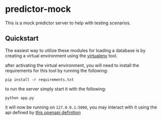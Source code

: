 # predictor-mock

This is a mock predictor server to help with testing scenarios.

## Quickstart

The easiest way to utilize these modules for loading a database is by
creating a virtual environment using the
[virtualenv](https://pypi.python.org/pypi/virtualenv) tool.

after activating the virtual environment, you will need to install the
requirements for this tool by running the following:

    pip install -r requirements.txt

to run the server simply start it with the following:

    python app.py

it will now be running on `127.0.0.1:5000`, you may interact with it using
the api defined by
[this openapi definition](https://github.com/radanalyticsio/jiminy-predictor/blob/master/docs/openapi.yaml)

